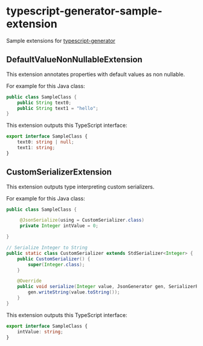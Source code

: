 # typescript-generator-sample-extension

Sample extensions for [typescript-generator](https://github.com/vojtechhabarta/typescript-generator)

## DefaultValueNonNullableExtension

This extension annotates properties with default values as non nullable.

For example for this Java class:

```java
public class SampleClass {
    public String text0;
    public String text1 = "hello";
}
```

This extension outputs this TypeScript interface:

```typescript
export interface SampleClass {
    text0: string | null;
    text1: string;
}
```

## CustomSerializerExtension

This extension outputs type interpreting custom serializers.

For example for this Java class:

```java
public class SampleClass {

     @JsonSerialize(using = CustomSerializer.class)
     private Integer intValue = 0;

}

// Serialize Integer to String
public static class CustomSerializer extends StdSerializer<Integer> {
    public CustomSerializer() {
        super(Integer.class);
    }

    @Override
    public void serialize(Integer value, JsonGenerator gen, SerializerProvider provider) throws IOException {
        gen.writeString(value.toString());
    }
}
```

This extension outputs this TypeScript interface:

```typescript
export interface SampleClass {
    intValue: string;
}
```
